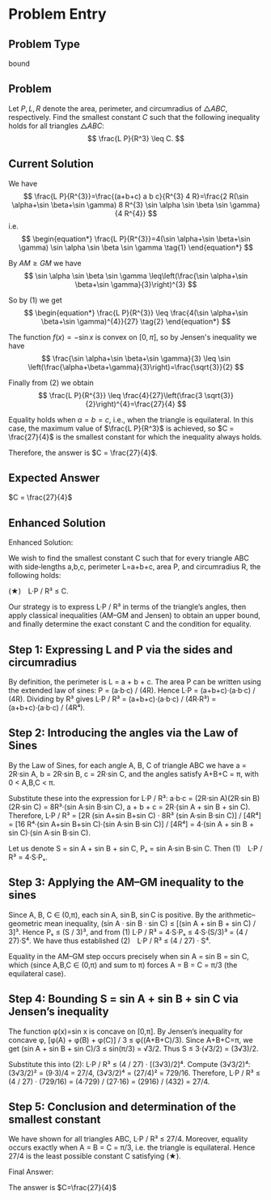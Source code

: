 # Problem Entry

## Problem Type
bound

## Problem
Let $P, L, R$ denote the area, perimeter, and circumradius of $\triangle ABC$, respectively. Find the smallest constant $C$ such that the following inequality holds for all triangles $\triangle ABC$:
$$
\frac{L P}{R^3} \leq C.
$$

## Current Solution
We have
$$
\frac{L P}{R^{3}}=\frac{(a+b+c) a b c}{R^{3} 4 R}=\frac{2 R(\sin \alpha+\sin \beta+\sin \gamma) 8 R^{3} \sin \alpha \sin \beta \sin \gamma}{4 R^{4}}
$$
i.e.
$$
\begin{equation*}
\frac{L P}{R^{3}}=4(\sin \alpha+\sin \beta+\sin \gamma) \sin \alpha \sin \beta \sin \gamma \tag{1}
\end{equation*}
$$

By $A M \geq G M$ we have
$$
\sin \alpha \sin \beta \sin \gamma \leq\left(\frac{\sin \alpha+\sin \beta+\sin \gamma}{3}\right)^{3}
$$

So by (1) we get
$$
\begin{equation*}
\frac{L P}{R^{3}} \leq \frac{4(\sin \alpha+\sin \beta+\sin \gamma)^{4}}{27} \tag{2}
\end{equation*}
$$

The function $f(x)=-\sin x$ is convex on $[0, \pi]$, so by Jensen's inequality we have
$$
\frac{\sin \alpha+\sin \beta+\sin \gamma}{3} \leq \sin \left(\frac{\alpha+\beta+\gamma}{3}\right)=\frac{\sqrt{3}}{2}
$$

Finally from (2) we obtain
$$
\frac{L P}{R^{3}} \leq \frac{4}{27}\left(\frac{3 \sqrt{3}}{2}\right)^{4}=\frac{27}{4}
$$

Equality holds when $a = b = c$, i.e., when the triangle is equilateral. In this case, the maximum value of $\frac{L P}{R^3}$ is achieved, so $C = \frac{27}{4}$ is the smallest constant for which the inequality always holds.

Therefore, the answer is $C = \frac{27}{4}$.

## Expected Answer
$C = \frac{27}{4}$

## Enhanced Solution
Enhanced Solution:

We wish to find the smallest constant C such that for every triangle ABC with side‐lengths a,b,c, perimeter L=a+b+c, area P, and circumradius R, the following holds:

  (★) L·P / R³ ≤ C.

Our strategy is to express L·P / R³ in terms of the triangle’s angles, then apply classical inequalities (AM–GM and Jensen) to obtain an upper bound, and finally determine the exact constant C and the condition for equality.

Step 1: Expressing L and P via the sides and circumradius
-----------------------------------------------------------------
By definition, the perimeter is
  L = a + b + c.
The area P can be written using the extended law of sines:
  P = (a·b·c) / (4R).
Hence
  L·P = (a+b+c)·(a·b·c) / (4R).
Dividing by R³ gives
  L·P / R³ = (a+b+c)·(a·b·c) / (4R·R³)
            = (a+b+c)·(a·b·c) / (4R⁴).

Step 2: Introducing the angles via the Law of Sines
-----------------------------------------------------------------
By the Law of Sines, for each angle A, B, C of triangle ABC we have
  a = 2R·sin A,
  b = 2R·sin B,
  c = 2R·sin C,
and the angles satisfy A+B+C = π, with 0 < A,B,C < π.

Substitute these into the expression for L·P / R³:
  a·b·c = (2R·sin A)(2R·sin B)(2R·sin C) = 8R³·(sin A·sin B·sin C),
  a + b + c = 2R·(sin A + sin B + sin C).
Therefore,
  L·P / R³
    = [2R (sin A+sin B+sin C) · 8R³ (sin A·sin B·sin C)] / [4R⁴]
    = [16 R⁴·(sin A+sin B+sin C)·(sin A·sin B·sin C)] / [4R⁴]
    = 4·(sin A + sin B + sin C)·(sin A·sin B·sin C).

Let us denote
  S = sin A + sin B + sin C,
  Pₛ = sin A·sin B·sin C.
Then
  (1) L·P / R³ = 4·S·Pₛ.

Step 3: Applying the AM–GM inequality to the sines
-----------------------------------------------------------------
Since A, B, C ∈ (0,π), each sin A, sin B, sin C is positive. By the arithmetic–geometric mean inequality,
  (sin A · sin B · sin C) ≤ [(sin A + sin B + sin C) / 3]³.
Hence
  Pₛ ≤ (S / 3)³,
and from (1)
  L·P / R³ = 4·S·Pₛ ≤ 4·S·(S/3)³ = (4 / 27)·S⁴.
We have thus established
  (2) L·P / R³ ≤ (4 / 27) · S⁴.

Equality in the AM–GM step occurs precisely when
  sin A = sin B = sin C,
which (since A,B,C ∈ (0,π) and sum to π) forces A = B = C = π/3 (the equilateral case).

Step 4: Bounding S = sin A + sin B + sin C via Jensen’s inequality
-----------------------------------------------------------------
The function φ(x)=sin x is concave on [0,π]. By Jensen’s inequality for concave φ,
  [φ(A) + φ(B) + φ(C)] / 3 ≤ φ((A+B+C)/3).
Since A+B+C=π, we get
  (sin A + sin B + sin C)/3 ≤ sin(π/3) = √3/2.
Thus
  S ≤ 3·(√3/2) = (3√3)/2.

Substitute this into (2):
  L·P / R³ ≤ (4 / 27) · [(3√3)/2]⁴.
Compute (3√3/2)⁴:
  (3√3/2)² = (9·3)/4 = 27/4,
  (3√3/2)⁴ = (27/4)² = 729/16.
Therefore,
  L·P / R³ ≤ (4 / 27) · (729/16)
            = (4·729) / (27·16)
            = (2916) / (432)
            = 27/4.

Step 5: Conclusion and determination of the smallest constant
-----------------------------------------------------------------
We have shown for all triangles ABC,
  L·P / R³ ≤ 27/4.
Moreover, equality occurs exactly when A = B = C = π/3, i.e. the triangle is equilateral. Hence 27/4 is the least possible constant C satisfying (★).

Final Answer:

The answer is $C=\frac{27}{4}$
